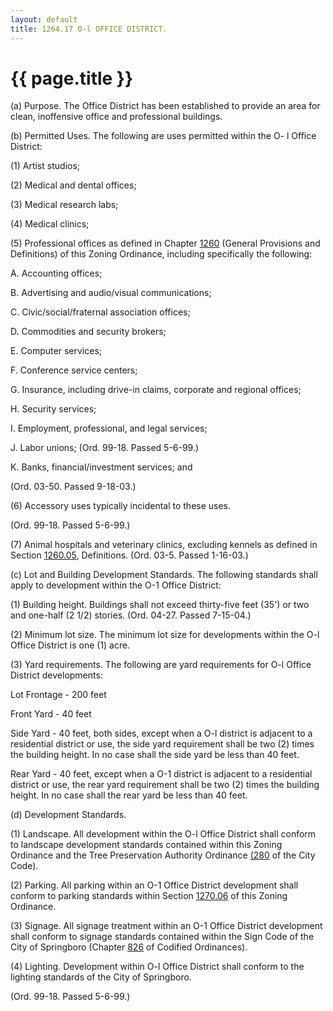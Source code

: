 ```yaml
---
layout: default 
title: 1264.17 O-l OFFICE DISTRICT.
---
```


{{ page.title }}
================

​(a) Purpose. The Office District has been established to provide an
area for clean, inoffensive office and professional buildings.

​(b) Permitted Uses. The following are uses permitted within the O- l
Office District:

​(1) Artist studios;

​(2) Medical and dental offices;

​(3) Medical research labs;

​(4) Medical clinics;

​(5) Professional offices as defined in Chapter [1260](4c764b58.html)
(General Provisions and Definitions) of this Zoning Ordinance, including
specifically the following:

A. Accounting offices;

B. Advertising and audio/visual communications;

C. Civic/social/fraternal association offices;

D. Commodities and security brokers;

E. Computer services;

F. Conference service centers;

G. Insurance, including drive-in claims, corporate and regional offices;

H. Security services;

I. Employment, professional, and legal services;

J. Labor unions; (Ord. 99-18. Passed 5-6-99.)

K. Banks, financial/investment services; and

(Ord. 03-50. Passed 9-18-03.)

​(6) Accessory uses typically incidental to these uses.

(Ord. 99-18. Passed 5-6-99.)

​(7) Animal hospitals and veterinary clinics, excluding kennels as
defined in Section [1260.05](4c942bd2.html), Definitions. (Ord. 03-5.
Passed 1-16-03.)

​(c) Lot and Building Development Standards. The following standards
shall apply to development within the O-1 Office District:

​(1) Building height. Buildings shall not exceed thirty-five feet (35')
or two and one-half (2 1/2) stories. (Ord. 04-27. Passed 7-15-04.)

​(2) Minimum lot size. The minimum lot size for developments within the
O-l Office District is one (1) acre.

​(3) Yard requirements. The following are yard requirements for O-l
Office District developments:

Lot Frontage - 200 feet

Front Yard - 40 feet

Side Yard - 40 feet, both sides, except when a O-l district is adjacent
to a residential district or use, the side yard requirement shall be two
(2) times the building height. In no case shall the side yard be less
than 40 feet.

Rear Yard - 40 feet, except when a O-1 district is adjacent to a
residential district or use, the rear yard requirement shall be two (2)
times the building height. In no case shall the rear yard be less than
40 feet.

​(d) Development Standards.

​(1) Landscape. All development within the O-l Office District shall
conform to landscape development standards contained within this Zoning
Ordinance and the Tree Preservation Authority Ordinance
[(280](190dab57.html) of the City Code).

​(2) Parking. All parking within an O-1 Office District development
shall conform to parking standards within Section
[1270.06](50e9959d.html) of this Zoning Ordinance.

​(3) Signage. All signage treatment within an O-1 Office District
development shall conform to signage standards contained within the Sign
Code of the City of Springboro (Chapter [826](39f755a4.html) of Codified
Ordinances).

​(4) Lighting. Development within O-l Office District shall conform to
the lighting standards of the City of Springboro.

(Ord. 99-18. Passed 5-6-99.)
